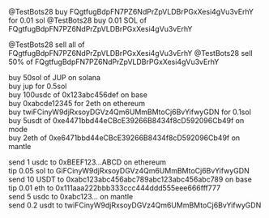 @TestBots28 buy FQgtfugBdpFN7PZ6NdPrZpVLDBrPGxXesi4gVu3vErhY for 0.01 sol
@TestBots28 buy 0.01 SOL of FQgtfugBdpFN7PZ6NdPrZpVLDBrPGxXesi4gVu3vErhY

@TestBots28 sell all of FQgtfugBdpFN7PZ6NdPrZpVLDBrPGxXesi4gVu3vErhY
@TestBots28 sell 50% of FQgtfugBdpFN7PZ6NdPrZpVLDBrPGxXesi4gVu3vErhY

buy 50sol of JUP on solana  
buy jup for 0.5sol  
buy 100usdc of 0x123abc456def on base  
buy 0xabcde12345 for 2eth on ethereum  
buy twiFCinyW9djRxsoyDGVz4Qm6UMmBMtoCj6BvYifwyGDN for 0.1sol  
buy 5usdt of 0xe4471bbd44eCBcE39266B8434f8cD592096Cb49f on mode  
buy 2eth of 0xe6471bbd44eCBcE39266B8434f8cD592096Cb49f on mantle

send 1 usdc to 0xBEEF123...ABCD on ethereum  
tip 0.05 sol to GiFCinyW9djRxsoyDGVz4Qm6UMmBMtoCj6BvYifwyGDN  
send 10 USDT to 0xabc123abc456abc789abc123abc456abc789 on base  
tip 0.01 eth to 0x111aaa222bbb333ccc444ddd555eee666fff777  
send 5 usdc to 0xabc123... on mantle  
send 0.2 usdt to twiFCinyW9djRxsoyDGVz4Qm6UMmBMtoCj6BvYifwyGDN
